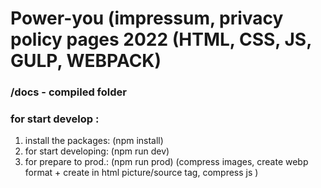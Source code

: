 # Power-you (impressum, privacy policy pages 2022 (HTML, CSS, JS, GULP, WEBPACK)
### /docs - compiled folder
### for start develop :
1. install the packages: (npm install)
2. for start developing: (npm run dev) 
3. for prepare to prod.: (npm run prod) (compress images, create webp format + create in html picture/source tag, compress js )
